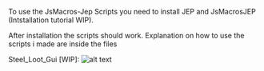 To use the JsMacros-Jep Scripts you need to install JEP and JsMacrosJEP (Intstallation tutorial WIP).

After installation the scripts should work.
Explanation on how to use the scripts i made are inside the files

Steel_Loot_Gui [WIP]:
![alt text](https://github.com/move123456789/JsmacrosJEP-Projects/blob/master/gifs/SteelLootGui.gif?raw=true)
